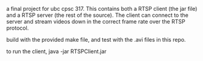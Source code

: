 a final project for ubc cpsc 317. This contains both a RTSP client (the jar file) and a RTSP server (the rest of the source). The client can connect to the server and stream videos down in the correct frame rate over the RTSP protocol.

build with the provided make file, and test with the .avi files in this repo.

to run the client, java -jar RTSPClient.jar 

